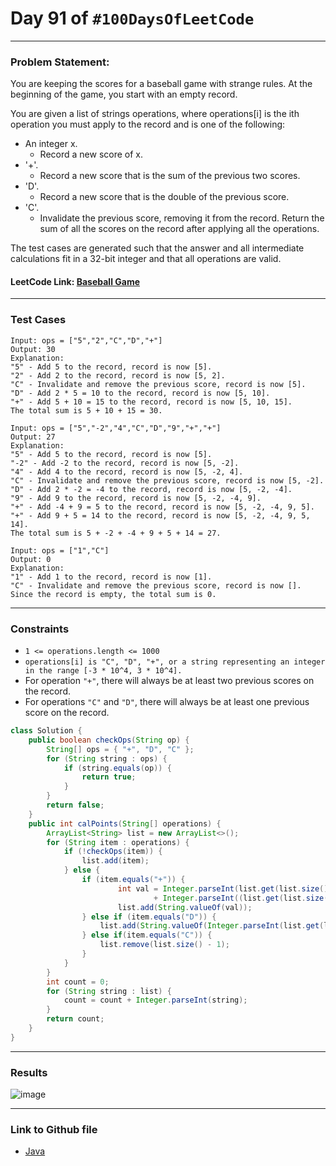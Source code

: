 # Day 91 of `#100DaysOfLeetCode`

___
### Problem Statement:  
You are keeping the scores for a baseball game with strange rules. At the beginning of the game, you start with an empty record.

You are given a list of strings operations, where operations[i] is the ith operation you must apply to the record and is one of the following:

* An integer x.
  * Record a new score of x.
* '+'.
  * Record a new score that is the sum of the previous two scores.
* 'D'.
  * Record a new score that is the double of the previous score.
* 'C'.
  * Invalidate the previous score, removing it from the record.
Return the sum of all the scores on the record after applying all the operations.

The test cases are generated such that the answer and all intermediate calculations fit in a 32-bit integer and that all operations are valid.

 

#### LeetCode Link: [Baseball Game](https://leetcode.com/problems/baseball-game/description/?envType=study-plan-v2&envId=programming-skills)
___


### Test Cases
```
Input: ops = ["5","2","C","D","+"]
Output: 30
Explanation:
"5" - Add 5 to the record, record is now [5].
"2" - Add 2 to the record, record is now [5, 2].
"C" - Invalidate and remove the previous score, record is now [5].
"D" - Add 2 * 5 = 10 to the record, record is now [5, 10].
"+" - Add 5 + 10 = 15 to the record, record is now [5, 10, 15].
The total sum is 5 + 10 + 15 = 30.
```
```
Input: ops = ["5","-2","4","C","D","9","+","+"]
Output: 27
Explanation:
"5" - Add 5 to the record, record is now [5].
"-2" - Add -2 to the record, record is now [5, -2].
"4" - Add 4 to the record, record is now [5, -2, 4].
"C" - Invalidate and remove the previous score, record is now [5, -2].
"D" - Add 2 * -2 = -4 to the record, record is now [5, -2, -4].
"9" - Add 9 to the record, record is now [5, -2, -4, 9].
"+" - Add -4 + 9 = 5 to the record, record is now [5, -2, -4, 9, 5].
"+" - Add 9 + 5 = 14 to the record, record is now [5, -2, -4, 9, 5, 14].
The total sum is 5 + -2 + -4 + 9 + 5 + 14 = 27.
```
```
Input: ops = ["1","C"]
Output: 0
Explanation:
"1" - Add 1 to the record, record is now [1].
"C" - Invalidate and remove the previous score, record is now [].
Since the record is empty, the total sum is 0.
```
___

### Constraints 
* `1 <= operations.length <= 1000`
* `operations[i] is "C", "D", "+", or a string representing an integer in the range [-3 * 10^4, 3 * 10^4].`
* For operation `"+"`, there will always be at least two previous scores on the record.
* For operations `"C"` and `"D"`, there will always be at least one previous score on the record.

```java
class Solution {
    public boolean checkOps(String op) {
        String[] ops = { "+", "D", "C" };
        for (String string : ops) {
            if (string.equals(op)) {
                return true;
            }
        }
        return false;
    }
    public int calPoints(String[] operations) {
        ArrayList<String> list = new ArrayList<>();
        for (String item : operations) {
            if (!checkOps(item)) {
                list.add(item);
            } else {
                if (item.equals("+")) {
                        int val = Integer.parseInt(list.get(list.size() - 1))
                                + Integer.parseInt((list.get(list.size() - 2)));
                        list.add(String.valueOf(val));
                } else if (item.equals("D")) {
                    list.add(String.valueOf(Integer.parseInt(list.get(list.size() - 1)) * 2));
                } else if(item.equals("C")) {
                    list.remove(list.size() - 1);
                }
            }
        }
        int count = 0;
        for (String string : list) {
            count = count + Integer.parseInt(string);
        }
        return count;
    }
}
```
___
### Results
![image](https://github.com/studentdevelops/100DaysOfLeetCode/assets/31382363/5ca4a07d-2ac3-4334-a1c8-a3430a2b63c7)


___

### Link to Github file
* [Java](https://github.com/studentdevelops/100DaysOfLeetCode/blob/6fabb9d10544a5b1acfbe7b588c7e9d3dcb60194/Day51_Valid_Parentheses/code.java)
